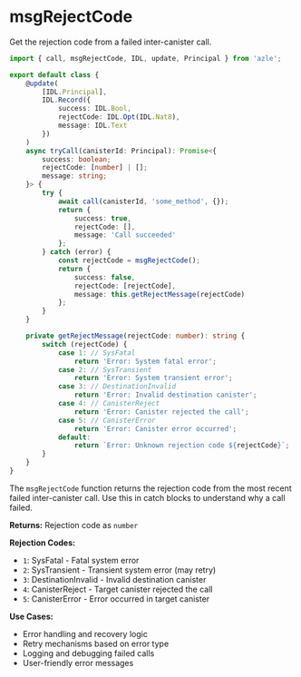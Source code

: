 # msgRejectCode

Get the rejection code from a failed inter-canister call.

```typescript
import { call, msgRejectCode, IDL, update, Principal } from 'azle';

export default class {
    @update(
        [IDL.Principal],
        IDL.Record({
            success: IDL.Bool,
            rejectCode: IDL.Opt(IDL.Nat8),
            message: IDL.Text
        })
    )
    async tryCall(canisterId: Principal): Promise<{
        success: boolean;
        rejectCode: [number] | [];
        message: string;
    }> {
        try {
            await call(canisterId, 'some_method', {});
            return {
                success: true,
                rejectCode: [],
                message: 'Call succeeded'
            };
        } catch (error) {
            const rejectCode = msgRejectCode();
            return {
                success: false,
                rejectCode: [rejectCode],
                message: this.getRejectMessage(rejectCode)
            };
        }
    }

    private getRejectMessage(rejectCode: number): string {
        switch (rejectCode) {
            case 1: // SysFatal
                return 'Error: System fatal error';
            case 2: // SysTransient
                return 'Error: System transient error';
            case 3: // DestinationInvalid
                return 'Error: Invalid destination canister';
            case 4: // CanisterReject
                return 'Error: Canister rejected the call';
            case 5: // CanisterError
                return 'Error: Canister error occurred';
            default:
                return `Error: Unknown rejection code ${rejectCode}`;
        }
    }
}
```

The `msgRejectCode` function returns the rejection code from the most recent failed inter-canister call. Use this in catch blocks to understand why a call failed.

**Returns:** Rejection code as `number`

**Rejection Codes:**

- `1`: SysFatal - Fatal system error
- `2`: SysTransient - Transient system error (may retry)
- `3`: DestinationInvalid - Invalid destination canister
- `4`: CanisterReject - Target canister rejected the call
- `5`: CanisterError - Error occurred in target canister

**Use Cases:**

- Error handling and recovery logic
- Retry mechanisms based on error type
- Logging and debugging failed calls
- User-friendly error messages
